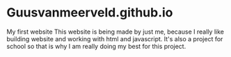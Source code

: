 # Guusvanmeerveld.github.io
My first website
This website is being made by just me, because I really like building website and working with html and javascript. It's also a project for school so that is why I am really doing my best for this project.

